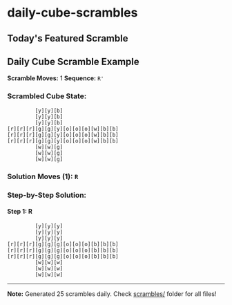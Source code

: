 # daily-cube-scrambles

## Today's Featured Scramble
## Daily Cube Scramble Example
**Scramble Moves:** 1
**Sequence:** `R'`

### Scrambled Cube State:
```
         [y][y][b]
         [y][y][b]
         [y][y][b]
[r][r][r][g][g][y][o][o][o][w][b][b]
[r][r][r][g][g][y][o][o][o][w][b][b]
[r][r][r][g][g][y][o][o][o][w][b][b]
         [w][w][g]
         [w][w][g]
         [w][w][g]

```

### Solution Moves (1): `R`

### Step-by-Step Solution:
#### Step 1: R
```
         [y][y][y]
         [y][y][y]
         [y][y][y]
[r][r][r][g][g][g][o][o][o][b][b][b]
[r][r][r][g][g][g][o][o][o][b][b][b]
[r][r][r][g][g][g][o][o][o][b][b][b]
         [w][w][w]
         [w][w][w]
         [w][w][w]

```

---
**Note:** Generated 25 scrambles daily. Check [scrambles/](scrambles/) folder for all files!
